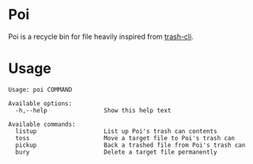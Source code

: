 # Poi
Poi is a recycle bin for file heavily inspired from [trash-cli](https://github.com/andreafrancia/trash-cli).

# Usage

```
Usage: poi COMMAND

Available options:
  -h,--help                Show this help text

Available commands:
  listup                   List up Poi's trash can contents
  toss                     Move a target file to Poi's trash can
  pickup                   Back a trashed file from Poi's trash can
  bury                     Delete a target file permanently
```
